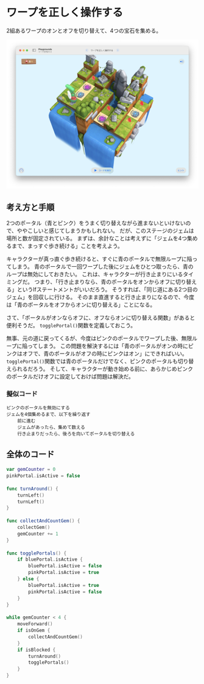 # ワープを正しく操作する

2組あるワープのオンとオフを切り替えて、4つの宝石を集める。

![ステージ画像](./Images/ワープを正しく操作する.png)

## 考え方と手順

2つのポータル（青とピンク）をうまく切り替えながら進まないといけないので、ややこしいと感じてしまうかもしれない。
だが、このステージのジェムは場所と数が固定されている。
まずは、余計なことは考えずに「ジェムを4つ集めるまで、まっすぐ歩き続ける」ことを考えよう。

キャラクターが真っ直ぐ歩き続けると、すぐに青のポータルで無限ループに陥ってしまう。
青のポータルで一回ワープした後にジェムをひとつ取ったら、青のループは無効にしておきたい。
これは、キャラクターが行き止まりにいるタイミングだ。
つまり、「行き止まりなら、青のポータルをオンからオフに切り替える」というIfステートメントがいいだろう。
そうすれば、「同じ道にある2つ目のジェム」を回収しに行ける。
そのまま直進すると行き止まりになるので、今度は「青のポータルをオフからオンに切り替える」ことになる。

さて、「ポータルがオンならオフに、オフならオンに切り替える関数」があると便利そうだ。
`togglePortal()`関数を定義しておこう。

無事、元の道に戻ってくるが、今度はピンクのポータルでワープした後、無限ループに陥ってしまう。
この問題を解決するには「青のポータルがオンの時にピンクはオフで、青のポータルがオフの時にピンクはオン」にできればいい。
`togglePortal()`関数では青のポータルだけでなく、ピンクのポータルも切り替えられるだろう。
そして、キャラクターが動き始める前に、あらかじめピンクのポータルだけオフに設定しておけば問題は解決だ。

### 擬似コード

```
ピンクのポータルを無効にする
ジェムを4個集めるまで、以下を繰り返す
    前に進む
    ジェムがあったら、集めて数える
    行き止まりだったら、後ろを向いてポータルを切り替える
```

## 全体のコード

```swift
var gemCounter = 0
pinkPortal.isActive = false

func turnAround() {
    turnLeft()
    turnLeft()    
}

func collectAndCountGem() {
    collectGem()
    gemCounter += 1
}

func togglePortals() {
    if bluePortal.isActive {
        bluePortal.isActive = false
        pinkPortal.isActive = true
    } else {
        bluePortal.isActive = true
        pinkPortal.isActive = false
    }
}

while gemCounter < 4 {
    moveForward()
    if isOnGem { 
        collectAndCountGem() 
    }
    if isBlocked {
        turnAround()
        togglePortals()        
    }
}
```